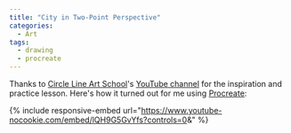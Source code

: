 ```yaml
---
title: "City in Two-Point Perspective"
categories:
  - Art
tags:
  - drawing
  - procreate
---
```


Thanks to [Circle Line Art School](https://www.circlelineartschool.com)'s [YouTube channel](https://www.youtube.com/channel/UCVQxmyIOutGT4lmWlDN9pmA) for the inspiration and practice lesson. Here's how it turned out for me using [Procreate](https://procreate.art/ipad):

{% include responsive-embed url="https://www.youtube-nocookie.com/embed/lQH9G5GvYfs?controls=0&amp;" %}